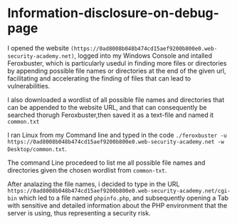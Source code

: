 # Information-disclosure-on-debug-page
I opened the website `(https://0ad8008b048b474cd15aef9200b800e0.web-security-academy.net)`, logged into my Windows Console and intalled Feroxbuster, which is particularly usedul in finding more files or directories by appending possible file names or directories at the end of the given url, facilitating and accelerating the finding of files that can lead to vulnerabilities.

I also downloaded a wordlist of all possible file names and directories that can be appended to the website URL, and that can consequently be searched thorugh Feroxbuster,then saved it as a text-file and named it `common.txt`

I ran Linux from my Command line and typed in the code `./feroxbuster -u https://0ad8008b048b474cd15aef9200b800e0.web-security-academy.net -w Desktop/common.txt`.

The command Line procedeed to list me all possible file names and directories given the chosen wordlist from `common-txt`. 

After analazing the file names, i decided to type in the URL `https://0ad8008b048b474cd15aef9200b800e0.web-security-academy.net/cgi-bin` which led to a file named `phpinfo.php`, and subsequently opening a Tab with sensitive and detailed information about the PHP environment that the server is using, thus representing a security risk.

